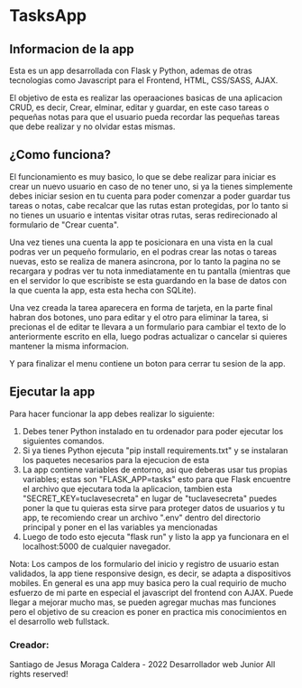 # TasksApp

## Informacion de la app
Esta es un app desarrollada con Flask y Python, ademas de otras tecnologias como
Javascript para el Frontend, HTML, CSS/SASS, AJAX.

El objetivo de esta es realizar las operaaciones basicas de una aplicacion CRUD,
es decir, Crear, elminar, editar y guardar, en este caso tareas o pequeñas notas
para que el usuario pueda recordar las pequeñas tareas que debe realizar y no olvidar estas mismas.

## ¿Como funciona?
El funcionamiento es muy basico, lo que se debe realizar para iniciar es crear un nuevo usuario en caso de 
no tener uno, si ya la tienes simplemente debes iniciar sesion en tu cuenta para poder comenzar a
poder guardar tus tareas o notas, cabe recalcar que las rutas estan protegidas, por lo tanto
si no tienes un usuario e intentas visitar otras rutas, seras redirecionado al formulario de "Crear cuenta".

Una vez tienes una cuenta la app te posicionara en una vista en la cual podras ver un pequeño formulario,
en el podras crear las notas o tareas nuevas, esto se realiza de manera asincrona, por lo tanto la pagina 
no se recargara y podras ver tu nota inmediatamente en tu pantalla (mientras que en el servidor lo que escribiste 
se esta guardando en la base de datos con la que cuenta la app, esta esta hecha con SQLite).

Una vez creada la tarea aparecera en forma de tarjeta, en la parte final habran dos botones, uno para editar y el otro
para eliminar la tarea, si precionas el de editar te llevara a un formulario para cambiar el texto de lo anteriormente escrito
en ella, luego podras actualizar o cancelar si quieres mantener la misma informacion.

Y para finalizar el menu contiene un boton para cerrar tu sesion de la app.

## Ejecutar la app
Para hacer funcionar la app debes realizar lo siguiente:
1. Debes tener Python instalado en tu ordenador para poder ejecutar los siguientes comandos.
2. Si ya tienes Python ejecuta "pip install requirements.txt" y se instalaran los paquetes necesarios para
la ejecucion de esta
3. La app contiene variables de entorno, asi que deberas usar tus propias variables; estas son
"FLASK_APP=tasks" esto para que Flask encuentre el archivo que ejecutara toda la aplicacion,
tambien esta "SECRET_KEY=tuclavesecreta" en lugar de "tuclavesecreta" puedes poner la que tu quieras
esta sirve para proteger datos de usuarios y tu app, te recomiendo crear un archivo ".env" dentro del directorio 
principal y poner en el las variables ya mencionadas
4. Luego de todo esto ejecuta "flask run" y listo la app ya funcionara en el localhost:5000 de cualquier navegador.

Nota: Los campos de los formulario del inicio y registro de usuario estan validados, la app tiene responsive design,
es decir, se adapta a dispositivos mobiles. En general es una app muy basica pero la cual requirio de mucho esfuerzo de mi parte
en especial el javascript del frontend con AJAX. Puede llegar a mejorar mucho mas, se pueden agregar muchas mas funciones
pero el objetivo de su creacion es poner en practica mis conocimientos en el desarrollo web fullstack.

### Creador:
Santiago de Jesus Moraga Caldera - 2022
Desarrollador web Junior
All rights reserved!
